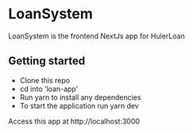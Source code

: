 # LoanSystem

LoanSystem is the frontend NextJs app for HulerLoan

## Getting started

- Clone this repo 
- cd into 'loan-app'
- Run yarn to install any dependencies
- To start the application run yarn dev

Access this app at http://localhost:3000
